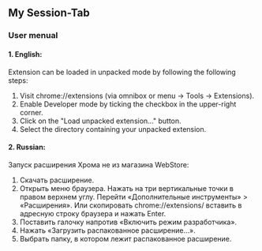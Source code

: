 ## My Session-Tab
### User menual
#### 1. English:
Extension can be loaded in unpacked mode by following the following steps:

1.	Visit chrome://extensions (via omnibox or menu -> Tools -> Extensions).
2.	Enable Developer mode by ticking the checkbox in the upper-right corner.
3.	Click on the "Load unpacked extension..." button.
4.	Select the directory containing your unpacked extension.
#### 2. Russian:
Запуск расширения Хрома не из магазина WebStore:

1. 	Скачать расширение. 
2. 	Открыть меню браузера. Нажать на три вертикальные точки в правом верхнем углу.
Перейти «Дополнительные инструменты» > «Расширения». Или скопировать 
chrome://extensions/ вставить в адресную строку браузера и нажать Enter.
3. 	Поставить галочку напротив «Включить режим разработчика».
4.	Нажать «Загрузить распакованное расширение…».
5.	Выбрать папку, в котором лежит распакованное расширение.
